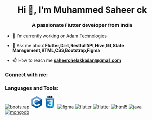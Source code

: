 <h1 align="center">Hi 👋, I'm Muhammed Saheer ck</h1>
<h3 align="center">A passionate Flutter developer from India</h3>

- 🔭 I’m currently working on [Adam Technologies](https://adamtechnologies.io/)

- 💬 Ask me about **Flutter,Dart,RestfullAPI,Hive,Git,State Management,HTML,CSS,Bootstrap,Figma**

- 📫 How to reach me **saheerchelakkodan@gmail.com**

<h3 align="left">Connect with me:</h3>
<p align="left">
</p>

<h3 align="left">Languages and Tools:</h3>
<p align="left"> <a href="https://getbootstrap.com" target="_blank" rel="noreferrer"> <img src="https://www.vectorlogo.zone/util/preview.html?image=/logos/getbootstrap/getbootstrap-icon.svg" alt="bootstrap" width="40" height="40"/> </a> <a href="https://www.cprogramming.com/" target="_blank" rel="noreferrer"> <img src="https://raw.githubusercontent.com/devicons/devicon/master/icons/c/c-original.svg" alt="c" width="40" height="40"/> </a> <a href="https://www.w3schools.com/css/" target="_blank" rel="noreferrer"> <img src="https://raw.githubusercontent.com/devicons/devicon/master/icons/css3/css3-original-wordmark.svg" alt="css3" width="40" height="40"/> </a> <a href="https://www.figma.com/" target="_blank" rel="noreferrer"> <img src="https://www.vectorlogo.zone/logos/figma/figma-icon.svg" alt="figma" width="40" height="40"/> </a> <a href="https://flutter.dev" target="_blank" rel="noreferrer"> <img src="https://www.vectorlogo.zone/logos/flutterio/flutterio-icon.svg" alt="flutter" width="40" height="40"/> </a> <a href="https://dart.dev/" target="_blank" rel="noreferrer"> <img src="https://www.vectorlogo.zone/util/preview.html?image=/logos/dartlang/dartlang-official.svg" alt="flutter" width="40" height="40"/> </a><a href="https://www.w3.org/html/" target="_blank" rel="noreferrer"> <img src="https://www.vectorlogo.zone/util/preview.html?image=/logos/w3_html5/w3_html5-icon.svg" alt="html5" width="40" height="40"/> </a> <a href="https://www.java.com" target="_blank" rel="noreferrer"> <img src="https://www.vectorlogo.zone/util/preview.html?image=/logos/java/java-icon.svg" alt="java" width="40" height="40"/> </a> <a href="https://www.mongodb.com/" target="_blank" rel="noreferrer"> <img src="https://www.vectorlogo.zone/util/preview.html?image=/logos/mongodb/mongodb-ar21.svg" alt="mongodb" width="40" height="40"/> </a> </p>
